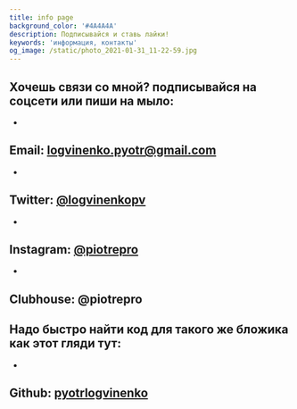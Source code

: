 ```yaml
---
title: info page
background_color: '#4A4A4A'
description: Подписывайся и ставь лайки!
keywords: 'информация, контакты'
og_image: /static/photo_2021-01-31_11-22-59.jpg
---
```

## Хочешь связи со мной? подписывайся на соцсети или пиши на мыло:

* 

## Email: [logvinenko.pyotr@gmail.com](mailto:logvinenko.pyotr@gmail.com)

* 

## Twitter: [@logvinenkopv](https://twitter.com/logvinenkopv)

* 

## Instagram: [@piotrepro](https://www.instagram.com/piotrepro/)

* 

## Clubhouse: @piotrepro

## Надо быстро найти код для такого же бложика как этот гляди тут:

* 

## Github: [pyotrlogvinenko](https://github.com/PyotrLogvinenko)
